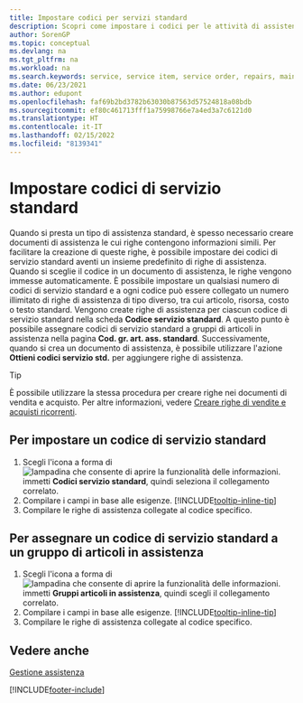 ```yaml
---
title: Impostare codici per servizi standard
description: Scopri come impostare i codici per le attività di assistenza eseguite regolarmente con un set predefinito di righe di assistenza.
author: SorenGP
ms.topic: conceptual
ms.devlang: na
ms.tgt_pltfrm: na
ms.workload: na
ms.search.keywords: service, service item, service order, repairs, maintenance
ms.date: 06/23/2021
ms.author: edupont
ms.openlocfilehash: faf69b2bd3782b63030b87563d57524818a08bdb
ms.sourcegitcommit: ef80c461713fff1a75998766e7a4ed3a7c6121d0
ms.translationtype: HT
ms.contentlocale: it-IT
ms.lasthandoff: 02/15/2022
ms.locfileid: "8139341"
---
```

# <a name="set-up-standard-service-codes"></a>Impostare codici di servizio standard

Quando si presta un tipo di assistenza standard, è spesso necessario creare documenti di assistenza le cui righe contengono informazioni simili. Per facilitare la creazione di queste righe, è possibile impostare dei codici di servizio standard aventi un insieme predefinito di righe di assistenza. Quando si sceglie il codice in un documento di assistenza, le righe vengono immesse automaticamente. È possibile impostare un qualsiasi numero di codici di servizio standard e a ogni codice può essere collegato un numero illimitato di righe di assistenza di tipo diverso, tra cui articolo, risorsa, costo o testo standard. Vengono create righe di assistenza per ciascun codice di servizio standard nella scheda **Codice servizio standard**. A questo punto è possibile assegnare codici di servizio standard a gruppi di articoli in assistenza nella pagina **Cod. gr. art. ass. standard**. Successivamente, quando si crea un documento di assistenza, è possibile utilizzare l'azione **Ottieni codici servizio std.** per aggiungere righe di assistenza.  
  
> [!Tip]
> È possibile utilizzare la stessa procedura per creare righe nei documenti di vendita e acquisto. Per altre informazioni, vedere [Creare righe di vendite e acquisti ricorrenti](sales-how-work-standard-lines.md).  
  
## <a name="to-set-up-a-standard-service-code"></a>Per impostare un codice di servizio standard

1. Scegli l'icona a forma di ![lampadina che consente di aprire la funzionalità delle informazioni.](media/ui-search/search_small.png "Informazioni sull'operazione che si desidera eseguire") immetti **Codici servizio standard**, quindi seleziona il collegamento correlato.  
2. Compilare i campi in base alle esigenze. [!INCLUDE[tooltip-inline-tip](includes/tooltip-inline-tip_md.md)]  
3. Compilare le righe di assistenza collegate al codice specifico.  

## <a name="to-assign-a-standard-service-code-to-a-service-item-group"></a>Per assegnare un codice di servizio standard a un gruppo di articoli in assistenza

1. Scegli l'icona a forma di ![lampadina che consente di aprire la funzionalità delle informazioni.](media/ui-search/search_small.png "Informazioni sull'operazione che si desidera eseguire") immetti **Gruppi articoli in assistenza**, quindi scegli il collegamento correlato.  
2. Compilare i campi in base alle esigenze. [!INCLUDE[tooltip-inline-tip](includes/tooltip-inline-tip_md.md)]
3. Compilare le righe di assistenza collegate al codice specifico.  

## <a name="see-also"></a>Vedere anche

[Gestione assistenza](service-service.md)

[!INCLUDE[footer-include](includes/footer-banner.md)]